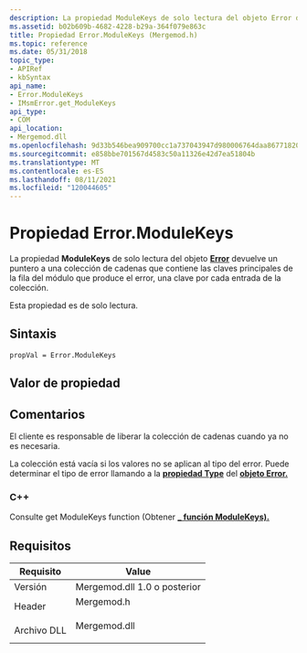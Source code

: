 ```yaml
---
description: La propiedad ModuleKeys de solo lectura del objeto Error devuelve un puntero a una colección de cadenas que contiene las claves principales de la fila del módulo que produce el error, una clave por cada entrada de la colección.
ms.assetid: b02b609b-4682-4228-b29a-364f079e863c
title: Propiedad Error.ModuleKeys (Mergemod.h)
ms.topic: reference
ms.date: 05/31/2018
topic_type:
- APIRef
- kbSyntax
api_name:
- Error.ModuleKeys
- IMsmError.get_ModuleKeys
api_type:
- COM
api_location:
- Mergemod.dll
ms.openlocfilehash: 9d33b546bea909700cc1a737043947d980006764daa86771820740570adf7f80
ms.sourcegitcommit: e858bbe701567d4583c50a11326e42d7ea51804b
ms.translationtype: MT
ms.contentlocale: es-ES
ms.lasthandoff: 08/11/2021
ms.locfileid: "120044605"
---
```

# <a name="errormodulekeys-property"></a>Propiedad Error.ModuleKeys

La propiedad **ModuleKeys** de solo lectura del objeto [**Error**](error-object.md) devuelve un puntero a una colección de cadenas que contiene las claves principales de la fila del módulo que produce el error, una clave por cada entrada de la colección.

Esta propiedad es de solo lectura.

## <a name="syntax"></a>Sintaxis


```JScript
propVal = Error.ModuleKeys
```



## <a name="property-value"></a>Valor de propiedad

## <a name="remarks"></a>Comentarios

El cliente es responsable de liberar la colección de cadenas cuando ya no es necesaria.

La colección está vacía si los valores no se aplican al tipo del error. Puede determinar el tipo de error llamando a la [**propiedad Type**](error-type.md) del [**objeto Error.**](error-object.md)

### <a name="c"></a>C++

Consulte get ModuleKeys function (Obtener [**\_ función ModuleKeys).**](/windows/win32/api/mergemod/nf-mergemod-imsmerror-get_modulekeys)

## <a name="requirements"></a>Requisitos



| Requisito | Value |
|--------------------|-----------------------------------------------------------------------------------------|
| Versión<br/> | Mergemod.dll 1.0 o posterior<br/>                                                    |
| Header<br/>  | <dl> <dt>Mergemod.h</dt> </dl>   |
| Archivo DLL<br/>     | <dl> <dt>Mergemod.dll</dt> </dl> |



 

